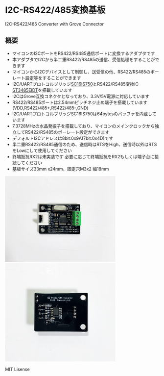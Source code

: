 # I2C-RS422/485変換基板 

I2C-RS422/485 Converter with Grove Connector

## 概要 
  * マイコンのI2CポートをRS422/RS485通信ポートに変換するアダプタです  
  * 本アダプタでI2Cから半二重RS422/RS485の送信、受信処理をすることができます  
  * マイコンからI2Cデバイスとして制御し、送受信の他、RS422/RS485のボーレート設定等をすることができます
  * I2C/UARTプロトコルブリッジ[SC16IS750][1]とRS422/RS485変換IC [ST3485EIDT][2]を搭載しています
  * I2CはGrove互換コネクタとなっており、3.3V/5V電源に対応しています
  * RS422/RS485ポートは2.54mmピッチネジ止め端子を搭載しています(VDD,RS422/485+,RS422/485-,GND)  
  * I2C/UARTプロトコルブリッジSC16IS750は64bytesのバッファを内蔵しています
  * 7.3728MHzの水晶発振子を搭載しており、マイコンのメインクロックから独立してRS422/RS485のボーレート設定ができます 
  * デフォルトI2Cアドレスは8bit:0x9A(7bit:0x4D)です  
  * 半二重RS422/RS485通信のため、送信時はRTSをHigh、送信時以外はRTSをLowにして使用してください    
  * 終端抵抗RX2は未実装です  必要に応じて終端抵抗をRX2もしくは端子台に接続してください  
  * 基板サイズ33mm x24mm、固定穴M3x2 幅18mm  

<img src="https://raw.githubusercontent.com/meerstern/I2C_RS422_RS485_Converter/main/IMG/img1.JPG" width="360">

<img src="https://raw.githubusercontent.com/meerstern/I2C_RS422_RS485_Converter/main/IMG/img2.JPG" width="360">

    
[1]: https://www.nxp.com/products/peripherals-and-logic/signal-chain/bridges/single-uart-with-i2c-bus-spi-interface-64-bytes-of-transmit-and-receive-fifos-irda-sir-built-in-support:SC16IS740_750_760 "*1"
[2]: https://www.st.com/ja/interfaces-and-transceivers/st3485ei.html "*2"
MIT Lisense

